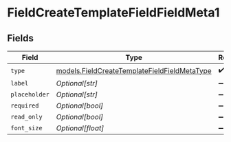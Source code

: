 # FieldCreateTemplateFieldFieldMeta1


## Fields

| Field                                                                                              | Type                                                                                               | Required                                                                                           | Description                                                                                        |
| -------------------------------------------------------------------------------------------------- | -------------------------------------------------------------------------------------------------- | -------------------------------------------------------------------------------------------------- | -------------------------------------------------------------------------------------------------- |
| `type`                                                                                             | [models.FieldCreateTemplateFieldFieldMetaType](../models/fieldcreatetemplatefieldfieldmetatype.md) | :heavy_check_mark:                                                                                 | N/A                                                                                                |
| `label`                                                                                            | *Optional[str]*                                                                                    | :heavy_minus_sign:                                                                                 | N/A                                                                                                |
| `placeholder`                                                                                      | *Optional[str]*                                                                                    | :heavy_minus_sign:                                                                                 | N/A                                                                                                |
| `required`                                                                                         | *Optional[bool]*                                                                                   | :heavy_minus_sign:                                                                                 | N/A                                                                                                |
| `read_only`                                                                                        | *Optional[bool]*                                                                                   | :heavy_minus_sign:                                                                                 | N/A                                                                                                |
| `font_size`                                                                                        | *Optional[float]*                                                                                  | :heavy_minus_sign:                                                                                 | N/A                                                                                                |